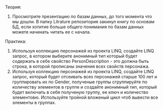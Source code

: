 Теория:
1. Просмотрите презентацию по базам данных, до того момента что мы дошли. В папку Litrature репозитория закинул книгу по основам БД, если хотитие больше общего понимания по базам данных можете начинать читать ее с начала. 

Практика:
1. Используя коллекцию персонажей из проекта LINQ, создайте LINQ запрос, в котором выберите анонимный тип который будет содержать в себе свойство PersonDescription - это должна быть строка, в которой прописаны значения всех свойств персонажа.
2. Используя коллекцию персонажей из проекта LINQ, создайте LINQ запрос, который будет отсеивать всех персонажей старше 100 лет и группировать их по Gender, полученые группы сгруппируйте по количеству элементов в группе и создайте анонимный тип, который будет включать в себя полученую группу, ее ключ и количество элементовю. Используйте тройной вложеный цикл чтоб вывести все элементы в группах.
